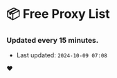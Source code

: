 # :package: Free Proxy List
### Updated every 15 minutes.

- Last updated: `2024-10-09 07:08`

:heart:
